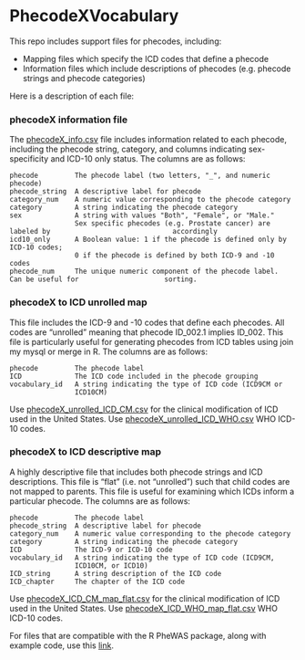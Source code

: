 # PhecodeXVocabulary
This repo includes support files for phecodes, including:

- Mapping files which specify the ICD codes that define a phecode
- Information files which include descriptions of phecodes (e.g. phecode strings and phecode categories)

Here is a description of each file:

### phecodeX information file

The [phecodeX_info.csv](https://github.com/PheWAS/PhecodeXVocabulary/blob/main/PhecodeX%20(version%201.0)/phecodeX_info.csv) file includes information related to each phecode, including the phecode string, category, and columns indicating sex-specificity and ICD-10 only status. The columns are as follows:


    phecode         The phecode label (two letters, "_", and numeric phecode)
    phecode_string  A descriptive label for phecode
    category_num    A numeric value corresponding to the phecode category
    category        A string indicating the phecode category
    sex             A string with values "Both", "Female", or "Male."  
                    Sex specific phecodes (e.g. Prostate cancer) are labeled by                              accordingly
    icd10_only      A Boolean value: 1 if the phecode is defined only by ICD-10 codes;
                    0 if the phecode is defined by both ICD-9 and -10 codes
    phecode_num     The unique numeric component of the phecode label.  Can be useful for                     sorting.



### phecodeX to ICD unrolled map
 
This file includes the ICD-9 and -10 codes that define each phecodes. All codes are “unrolled” meaning that phecode ID_002.1 implies ID_002.
This file is particularly useful for generating phecodes from ICD tables using join my mysql or merge in R. The columns are as follows:
 
    phecode         The phecode label
    ICD             The ICD code included in the phecode grouping
    vocabulary_id   A string indicating the type of ICD code (ICD9CM or 
                    ICD10CM)
 
 
Use [phecodeX_unrolled_ICD_CM.csv](https://github.com/PheWAS/PhecodeXVocabulary/blob/main/PhecodeX%20(version%201.0)/phecodeX_unrolled_ICD_CM.csv) for the clinical modification of ICD used in the United States. Use [phecodeX_unrolled_ICD_WHO.csv](https://github.com/PheWAS/PhecodeXVocabulary/blob/main/PhecodeX%20(version%201.0)/phecodeX_unrolled_ICD_WHO.csv) WHO ICD-10 codes.

### phecodeX to ICD descriptive map
A highly descriptive file that includes both phecode strings and ICD descriptions. This file is “flat” (i.e. not “unrolled”) such that child codes are not mapped to parents. This file is useful for examining which ICDs inform a particular phecode. The columns are as follows:
 
    phecode         The phecode label
    phecode_string  A descriptive label for phecode
    category_num    A numeric value corresponding to the phecode category
    category        A string indicating the phecode category
    ICD             The ICD-9 or ICD-10 code
    vocabulary_id   A string indicating the type of ICD code (ICD9CM,
                    ICD10CM, or ICD10)
    ICD_string      A string description of the ICD code
    ICD_chapter     The chapter of the ICD code
 


Use [phecodeX_ICD_CM_map_flat.csv](https://github.com/PheWAS/PhecodeXVocabulary/blob/main/PhecodeX%20(version%201.0)/phecodeX_ICD_CM_map_flat.csv) for the clinical modification of ICD used in the United States. Use [phecodeX_ICD_WHO_map_flat.csv](https://github.com/PheWAS/PhecodeXVocabulary/blob/main/PhecodeX%20(version%201.0)/phecodeX_ICD_WHO_map_flat.csv) WHO ICD-10 codes.

For files that are compatible with the R PheWAS package, along with example code, use this [link](https://github.com/PheWAS/PhecodeX).
